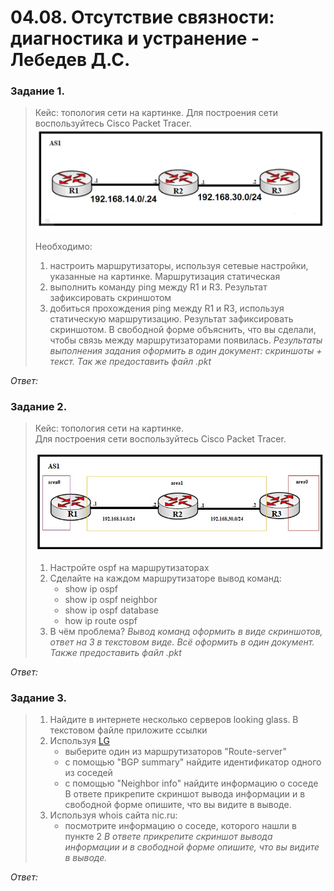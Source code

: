 # 04.08. Отсутствие связности: диагностика и устранение - Лебедев Д.С.
### Задание 1.
> Кейс: топология сети на картинке. Для построения сети воспользуйтесь Cisco Packet Tracer.   
> ![](_attachments/0408-01-00.png)
> 
> Необходимо:
> 1. настроить маршрутизаторы, используя сетевые настройки, указанные на картинке. Маршрутизация статическая
> 2. выполнить команду ping между R1 и R3. Результат зафиксировать скриншотом
> 3. добиться прохождения ping между R1 и R3, используя статическую маршрутизацию. Результат зафиксировать скриншотом. В свободной форме объяснить, что вы сделали, чтобы связь между маршрутизаторами появилась.
> *Результаты выполнения задания оформить в один документ: скриншоты + текст. Так же предоставить файл .pkt*

*Ответ:*  












### Задание 2.
> Кейс: топология сети на картинке.  
> Для построения сети воспользуйтесь Cisco Packet Tracer.
> 
> ![](_attachments/0408-02-00.jpg)
> 
> 1. Настройте ospf на маршрутизаторах
> 2. Сделайте на каждом маршрутизаторе вывод команд:
>    - show ip ospf
>    - show ip ospf neighbor
>    - show ip ospf database
>    - how ip route ospf
> 3. В чём проблема?
> *Вывод команд оформить в виде скриншотов, ответ на 3 в текстовом виде. Всё оформить в один документ. Также предоставить файл .pkt*

*Ответ:*  
















### Задание 3.
> 1. Найдите в интернете несколько серверов looking glass. В текстовом файле приложите ссылки
> 2. Используя [LG](https://lg.msk-ix.ru/lookingglass/)
>    - выберите один из маршрутизаторов "Route-server"
>    - с помощью "BGP summary" найдите идентификатор одного из соседей
>    - с помощью "Neighbor info" найдите информацию о соседе В ответе прикрепите скриншот вывода информации и в свободной форме опишите, что вы видите в выводе.
> 3. Используя whois сайта nic.ru:
>    - посмотрите информацию о соседе, которого нашли в пункте 2
> *В ответе прикрепите скриншот вывода информации и в свободной форме опишите, что вы видите в выводе.*

*Ответ:*  

